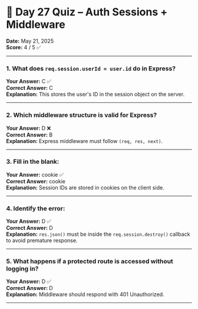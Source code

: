 # 🧠 Day 27 Quiz – Auth Sessions + Middleware

**Date:** May 21, 2025  
**Score:** 4 / 5 ✅

---

### 1. What does `req.session.userId = user.id` do in Express?  
**Your Answer:** C ✅  
**Correct Answer:** C  
**Explanation:** This stores the user's ID in the session object on the server.

---

### 2. Which middleware structure is valid for Express?  
**Your Answer:** D ❌  
**Correct Answer:** B  
**Explanation:** Express middleware must follow `(req, res, next)`.

---

### 3. Fill in the blank:  
**Your Answer:** cookie ✅  
**Correct Answer:** cookie  
**Explanation:** Session IDs are stored in cookies on the client side.

---

### 4. Identify the error:  
**Your Answer:** D ✅  
**Correct Answer:** D  
**Explanation:** `res.json()` must be inside the `req.session.destroy()` callback to avoid premature response.

---

### 5. What happens if a protected route is accessed without logging in?  
**Your Answer:** D ✅  
**Correct Answer:** D  
**Explanation:** Middleware should respond with 401 Unauthorized.

---

